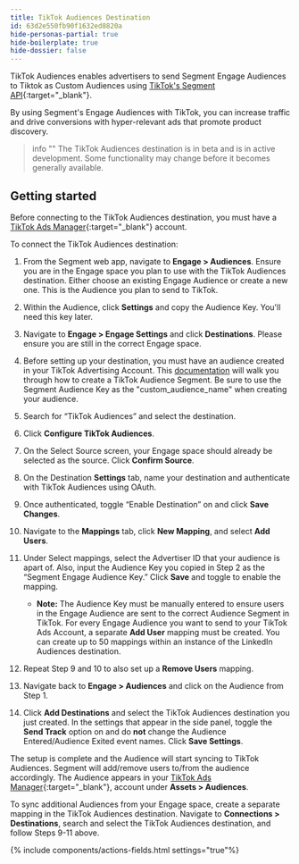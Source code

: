 ```yaml
---
title: TikTok Audiences Destination
id: 63d2e550fb90f1632ed8820a
hide-personas-partial: true
hide-boilerplate: true
hide-dossier: false
---
```


TikTok Audiences enables advertisers to send Segment Engage Audiences to Tiktok as Custom Audiences using [TikTok's Segment API](https://ads.tiktok.com/marketing_api/docs?id=1739940504185857){:target="_blank"}.

By using Segment's Engage Audiences with TikTok, you can increase traffic and drive conversions with hyper-relevant ads that promote product discovery.

> info ""
> The TikTok Audiences destination is in beta and is in active development. Some functionality may change before it becomes generally available.

## Getting started

Before connecting to the TikTok Audiences destination, you must have a [TikTok Ads Manager](https://www.tiktok.com/business/en-US/solutions/ads-manager){:target="_blank"} account.

To connect the TikTok Audiences destination:

1. From the Segment web app, navigate to **Engage > Audiences**. Ensure you are in the Engage space you plan to use with the TikTok Audiences destination. Either choose an existing Engage Audience or create a new one. This is the Audience you plan to send to TikTok.

2. Within the Audience, click **Settings** and copy the Audience Key. You'll need this key later.

3. Navigate to **Engage > Engage Settings** and click **Destinations**. Please ensure you are still in the correct Engage space.

4. Before setting up your destination, you must have an audience created in your TikTok Advertising Account. This [documentation](https://ads.tiktok.com/marketing_api/docs?id=1739940583739393) will walk you through how to create a TikTok Audience Segment. Be sure to use the Segment Audience Key as the "custom_audience_name" when creating your audience.

5. Search for “TikTok Audiences” and select the destination.

6. Click **Configure TikTok Audiences**.

7. On the Select Source screen, your Engage space should already be selected as the source. Click **Confirm Source**.

8. On the Destination **Settings** tab, name your destination and authenticate with TikTok Audiences using OAuth.

9. Once authenticated, toggle “Enable Destination” on and click  **Save Changes**.

10. Navigate to the **Mappings** tab, click **New Mapping**, and select **Add Users**.

11. Under Select mappings, select the Advertiser ID that your audience is apart of. Also, input the Audience Key you copied in Step 2 as the “Segment Engage Audience Key.” Click **Save** and toggle to enable the mapping.
    * **Note:** The Audience Key must be manually entered to ensure users in the Engage Audience are sent to the correct Audience Segment in TikTok. For every Engage Audience you want to send to your TikTok Ads Account, a separate **Add User** mapping must be created. You can create up to 50 mappings within an instance of the LinkedIn Audiences destination.

12. Repeat Step 9 and 10 to also set up a **Remove Users** mapping.
     
13. Navigate back to **Engage > Audiences** and click on the Audience from Step 1. 

14. Click **Add Destinations** and select the TikTok Audiences destination you just created. In the settings that appear in the side panel, toggle the **Send Track** option on and do **not** change the Audience Entered/Audience Exited event names. Click **Save Settings**.

The setup is complete and the Audience will start syncing to TikTok Audiences. Segment will add/remove users to/from the audience accordingly. The Audience appears in your [TikTok Ads Manager](https://www.tiktok.com/business/en-US/solutions/ads-manager){:target="_blank"}, account under **Assets > Audiences**.

To sync additional Audiences from your Engage space, create a separate mapping in the TikTok Audiences destination. Navigate to **Connections > Destinations**, search and select the TikTok Audiences destination, and follow Steps 9-11 above.

{% include components/actions-fields.html settings="true"%}
